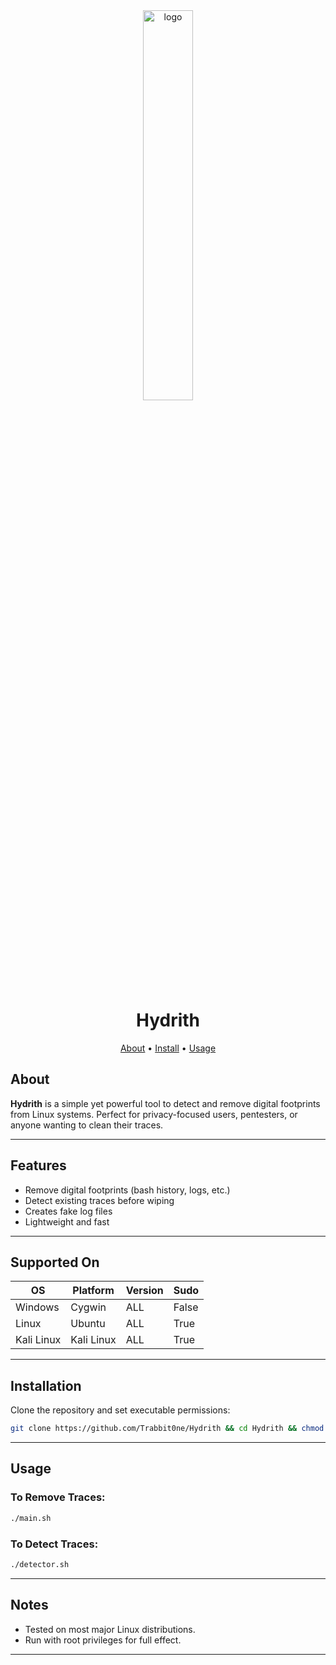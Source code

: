 <div align="center">
  <img src="https://github.com/user-attachments/assets/ac24af97-addf-4cb5-adaa-4f70211a3398" alt="logo" style="width: 40%;">
  <h1>Hydrith</h1>
  
  [About](#about) • [Install](#installation) • [Usage](#usage)

</div>

## About
**Hydrith** is a simple yet powerful tool to detect and remove digital footprints from Linux systems. Perfect for privacy-focused users, pentesters, or anyone wanting to clean their traces.

---

## Features
- Remove digital footprints (bash history, logs, etc.)
- Detect existing traces before wiping
- Creates fake log files
- Lightweight and fast

---

## Supported On

| OS | Platform | Version | Sudo |
|----------|----------|----------|----------|
| Windows | Cygwin | ALL | False |
| Linux | Ubuntu | ALL | True |
| Kali Linux | Kali Linux | ALL | True |
---

## Installation

Clone the repository and set executable permissions:
```bash
git clone https://github.com/Trabbit0ne/Hydrith && cd Hydrith && chmod +x *
```

---

## Usage

### To Remove Traces:
```bash
./main.sh
```

### To Detect Traces:
```bash
./detector.sh
```

---

## Notes
- Tested on most major Linux distributions.
- Run with root privileges for full effect.

---
